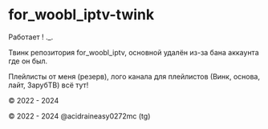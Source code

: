 # for_woobl_iptv-twink
Работает ! ._.

Твинк репозитория for_woobl_iptv, основной удалён из-за бана аккаунта где он был.

Плейлисты от меня (резерв), лого канала для плейлистов (Винк, основа, лайт, ЗарубТВ) всё тут!

© 2022 - 2024

© 2022 - 2024 @acidraineasy0272mc (tg)